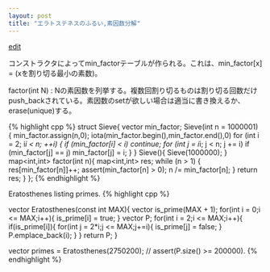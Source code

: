 ```yaml
---
layout: post
title: "エラトステネスのふるい,素因数分解"
---
```

[edit](https://github.com/harufujimoto/harufujimoto.github.io/edit/master/_posts/math/2020-08-30-sieve.md)

コンストラクタによってmin_factorテーブルが作られる。これは、min_factor[x] = (xを割り切る最小の素数)。

factor(int N) : Nの素因数を列挙する。複数回割り切るものは割り切る回数だけpush_backされている。素因数のsetが欲しい場合は適当に書き換えるか、erase(unique)する。


{% highlight cpp %}
struct Sieve{
  vector<int> min_factor;
  Sieve(int n = 1000001)
  {
    min_factor.assign(n,0);
    iota(min_factor.begin(),min_factor.end(),0)
    for (int i = 2; i*i < n; ++i) {
      if (min_factor[i] < i) continue;
      for (int j = i*i; j < n; j += i)
        if (min_factor[j] == j) min_factor[j] = i;
    }
  }
  Sieve(){
    Sieve(1000000);
  }
  map<int,int> factor(int n){
    map<int,int> res;
    while (n > 1) {
      res[min_factor[n]]++;
      assert(min_factor[n] > 0);
      n /= min_factor[n];
    }
    return res;
  }
};
{% endhighlight %}

Eratosthenes listing primes.
{% highlight cpp %}

vector<int> Eratosthenes(const int MAX){
  vector<bool> is_prime(MAX + 1);
  for(int i = 0;i <= MAX;i++){
    is_prime[i] = true;
  }
  vector<int> P;
  for(int i = 2;i <= MAX;i++){
    if(is_prime[i]){
      for(int j = 2*i;j <= MAX;j+=i){
        is_prime[j] = false;
      }
      P.emplace_back(i);
    }
  }
  return P;
}

vector<int> primes = Eratosthenes(2750200); // assert(P.size() >= 200000).
{% endhighlight %}
